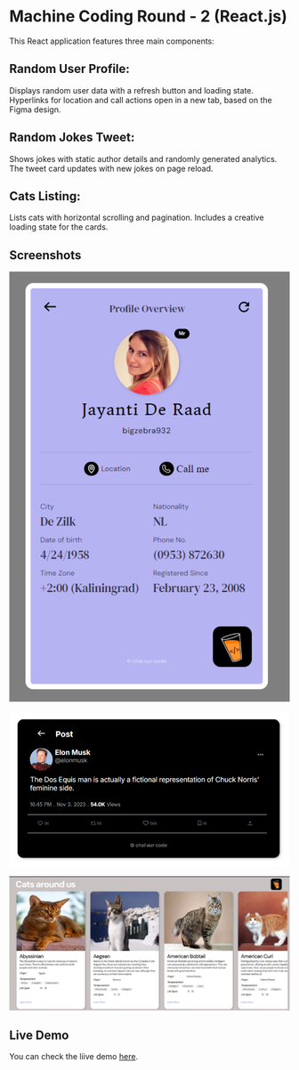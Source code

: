 # Machine Coding Round - 2 (React.js)

This React application features three main components:

## Random User Profile: 
Displays random user data with a refresh button and loading state. Hyperlinks for location and call actions open in a new tab, based on the Figma design.

## Random Jokes Tweet:
 Shows jokes with static author details and randomly generated analytics. The tweet card updates with new jokes on page reload.

## Cats Listing:
 Lists cats with horizontal scrolling and pagination. Includes a creative loading state for the cards.


 ## Screenshots

 ![/ Screenshot](../react-assignment/src/assets/images/Random-User-Profile.png)

![/random-jokes Screenshot](../react-assignment/src/assets/images/Random-Jokes.png)

![/cats-listing Screenshot](../react-assignment/src/assets/images/Cat-Around-Us.png)

## Live Demo

You can check the liive demo [here](https://react-second-assignment.netlify.app).

